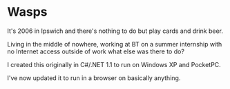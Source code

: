 # Wasps

It's 2006 in Ipswich and there's nothing to do but play cards and drink beer.

Living in the middle of nowhere, working at BT on a summer internship with no Internet access outside of work what else was there to do?

I created this originally in C#/.NET 1.1 to run on Windows XP and PocketPC.

I've now updated it to run in a browser on basically anything.
